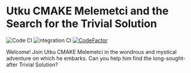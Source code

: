 # Utku CMAKE Melemetci and the Search for the Trivial Solution
![Code CI](https://github.com/sidharthmrao/TrivialQuest/actions/workflows/code_ci.yaml/badge.svg)
![ntegration CI](https://github.com/sidharthmrao/TrivialQuest/actions/workflows/godot_ci.yaml/badge.svg)
[![CodeFactor](https://www.codefactor.io/repository/github/sidharthmrao/trivialquest/badge)](https://www.codefactor.io/repository/github/sidharthmrao/trivialquest)

Welcome! Join Utku CMAKE Melemetci in the wondrous and mystical adventure on which he embarks. Can you help him find the long-sought-after Trivial Solution?
